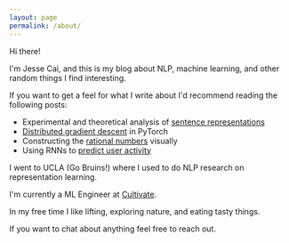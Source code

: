 ```yaml
---
layout: page
permalink: /about/
---
```


Hi there!

I'm Jesse Cai, and this is my blog about NLP, machine learning, and other random things I find interesting. 

If you want to get a feel for what I write about I'd recommend reading the following posts:
- Experimental and theoretical analysis of [sentence representations](/Quickthoughts)
- [Distributed gradient descent](/Distbelief) in PyTorch
- Constructing the [rational numbers](/Building-Q) visually
- Using RNNs to [predict user activity](/Predicting-User-Submission)


I went to UCLA (Go Bruins!) where I used to do NLP research on representation learning.

I'm currently a ML Engineer at [Cultivate](https://trycultivate.com/). 

In my free time I like lifting, exploring nature, and eating tasty things.

If you want to chat about anything feel free to reach out. 

